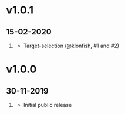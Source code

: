 # v1.0.1
## 15-02-2020

1. [](#bugfix)
   - Target-selection (@klonfish, #1 and #2)

# v1.0.0
## 30-11-2019

1. [](#new)
   - Initial public release

